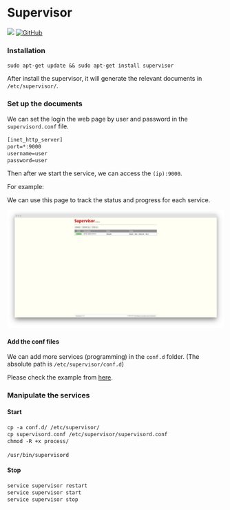 # Supervisor
[![](https://img.shields.io/badge/Author-Chieh-blue?style=for-the-badge&logo=appveyor)](https://hackmd.io/@Chieh) [![GitHub](https://img.shields.io/badge/github-%23121011.svg?style=for-the-badge&logo=github&logoColor=white)](https://github.com/chiehpower) 

### Installation

```
sudo apt-get update && sudo apt-get install supervisor
```

After install the supervisor, it will generate the relevant documents in `/etc/supervisor/`.


### Set up the documents

We can set the login the web page by user and password in the `supervisord.conf` file.

```
[inet_http_server]
port=*:9000
username=user
password=user
```

Then after we start the service, we can access the `(ip):9000`.

For example: 

We can use this page to track the status and progress for each service.

![](./assets/supervisor.png)

#### Add the conf files

We can add more services (programming) in the `conf.d` folder. (The absolute path is `/etc/supervisor/conf.d`)

Please check the example from [here](./conf.d/httpsweb.conf).


### Manipulate the services

#### Start

```
cp -a conf.d/ /etc/supervisor/
cp supervisord.conf /etc/supervisor/supervisord.conf
chmod -R +x process/

/usr/bin/supervisord
```

#### Stop

```
service supervisor restart
service supervisor start
service supervisor stop
```
